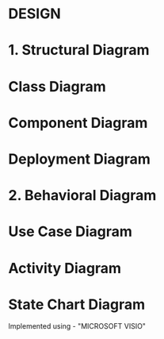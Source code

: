 
# DESIGN

# 1. Structural Diagram
    
   # Class Diagram
   
   # Component Diagram
   
   # Deployment Diagram
   
# 2. Behavioral Diagram

   # Use Case Diagram
   
   # Activity Diagram
   
   # State Chart Diagram
   
   
Implemented using  - "MICROSOFT VISIO"
